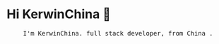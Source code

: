 # Hi KerwinChina :wave:

<p align="center">
  <samp>
I'm KerwinChina. full stack developer,  from China .
  </samp>
  <br/>
  <br/>
 
</p>




